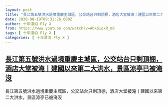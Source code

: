```yaml
---
layout: post
title: "長江第五號洪水過境重慶主城區，公交站台只剩頂棚，酒店大堂被淹丨建國以來第二大洪水，景區涼亭已被淹沒"
date: 2020-08-19T09:31:26.000Z
author: 十年漂泊 Fly X
from: https://www.youtube.com/watch?v=AbkSiqxR_m0
tags: [ 十年漂泊 Fly X ]
categories: [ 十年漂泊 Fly X ]
---
```

<!--1597829486000-->
[長江第五號洪水過境重慶主城區，公交站台只剩頂棚，酒店大堂被淹丨建國以來第二大洪水，景區涼亭已被淹沒](https://www.youtube.com/watch?v=AbkSiqxR_m0)
------

<div>
長江第五號洪水過境重慶主城區，公交站台只剩頂棚，酒店大堂被淹丨建國以來第二大洪水，景區涼亭已被淹沒
</div>
